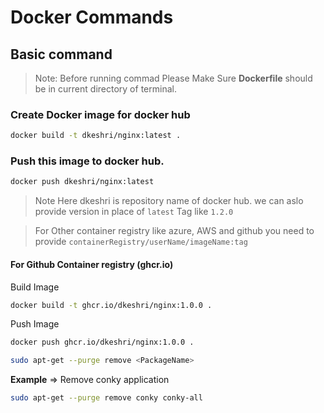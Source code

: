 # Docker Commands

## Basic command
> Note: Before running commad Please Make Sure **Dockerfile** should be in current directory of terminal.
### Create Docker image for docker hub

```bash
docker build -t dkeshri/nginx:latest .
```
### Push this image to docker hub.
```bash
docker push dkeshri/nginx:latest
```
> Note Here dkeshri is repository name of docker hub. we can aslo provide version in place of `latest` Tag like `1.2.0`

> For Other container registry like azure, AWS and github you need to provide `containerRegistry/userName/imageName:tag`

#### For Github Container registry (ghcr.io)

Build Image 
```bash
docker build -t ghcr.io/dkeshri/nginx:1.0.0 .
```
Push Image
```bash
docker push ghcr.io/dkeshri/nginx:1.0.0 .
```

```bash
sudo apt-get --purge remove <PackageName>
```
**Example** => Remove conky application
```bash
sudo apt-get --purge remove conky conky-all
```

